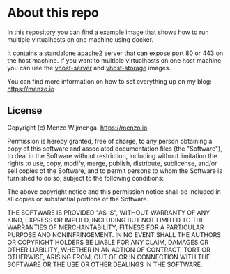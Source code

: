 # About this repo

In this repository you can find a example image that shows how to run multiple virtualhosts on one machine using docker. 

It contains a standalone apache2 server that can expose port 80 or 443 on the host machine. If you want to multiple virtualhosts on one host machine you can use the [vhost-server](https://github.com/menzow/vhost-server) and [vhost-storage](https://github.com/menzow/vhost-storage) images.

You can find more information on how to set everything up on my blog: https://menzo.io

## License


Copyright (c) Menzo Wijmenga. https://menzo.io

Permission is hereby granted, free of charge, to any person obtaining a copy
of this software and associated documentation files (the "Software"), to deal
in the Software without restriction, including without limitation the rights
to use, copy, modify, merge, publish, distribute, sublicense, and/or sell
copies of the Software, and to permit persons to whom the Software is
furnished to do so, subject to the following conditions:

The above copyright notice and this permission notice shall be included in
all copies or substantial portions of the Software.

THE SOFTWARE IS PROVIDED "AS IS", WITHOUT WARRANTY OF ANY KIND, EXPRESS OR
IMPLIED, INCLUDING BUT NOT LIMITED TO THE WARRANTIES OF MERCHANTABILITY,
FITNESS FOR A PARTICULAR PURPOSE AND NONINFRINGEMENT. IN NO EVENT SHALL THE
AUTHORS OR COPYRIGHT HOLDERS BE LIABLE FOR ANY CLAIM, DAMAGES OR OTHER
LIABILITY, WHETHER IN AN ACTION OF CONTRACT, TORT OR OTHERWISE, ARISING FROM,
OUT OF OR IN CONNECTION WITH THE SOFTWARE OR THE USE OR OTHER DEALINGS IN
THE SOFTWARE.